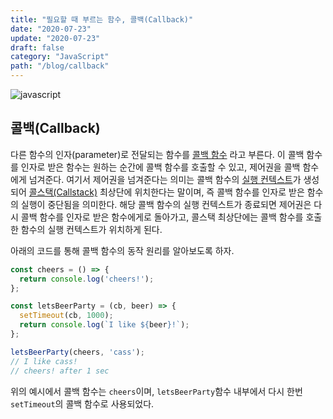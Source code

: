 ```yaml
---
title: "필요할 때 부르는 함수, 콜백(Callback)"
date: "2020-07-23"
update: "2020-07-23"
draft: false
category: "JavaScript"
path: "/blog/callback"
---
```


![javascript](https://blog.martinwork.co.kr/images/javascript/javascript.png)

## 콜백(Callback)
다른 함수의 인자(parameter)로 전달되는 함수를 [콜백 함수](https://ko.javascript.info/callbacks) 라고 부른다. 이 콜백 함수를 인자로 받은 함수는 원하는 순간에 콜백 함수를 호출할 수 있고, 제어권을 콜백 함수에게 넘겨준다.
여기서 제어권을 넘겨준다는 의미는 콜백 함수의 [실행 컨텍스트](https://poiemaweb.com/js-execution-context)가 생성되어 [콜스택(Callstack)](https://developer.mozilla.org/ko/docs/Glossary/Call_stack) 최상단에 위치한다는 말이며, 즉 콜백 함수를 인자로 받은 함수의 실행이 중단됨을 의미한다. 해당 콜백 함수의 실행 컨텍스트가 종료되면 제어권은 다시 콜백 함수를 인자로 받은 함수에게로 돌아가고, 콜스택 최상단에는 콜백 함수를 호출한 함수의 실행 컨텍스트가 위치하게 된다.

아래의 코드를 통해 콜백 함수의 동작 원리를 알아보도록 하자.

```js
const cheers = () => {
  return console.log('cheers!');
};

const letsBeerParty = (cb, beer) => {
  setTimeout(cb, 1000);
  return console.log(`I like ${beer}!`);
};

letsBeerParty(cheers, 'cass');
// I like cass!
// cheers! after 1 sec
```

위의 예시에서 콜백 함수는 `cheers`이며, `letsBeerParty`함수 내부에서 다시 한번 `setTimeout`의 콜백 함수로 사용되었다.
